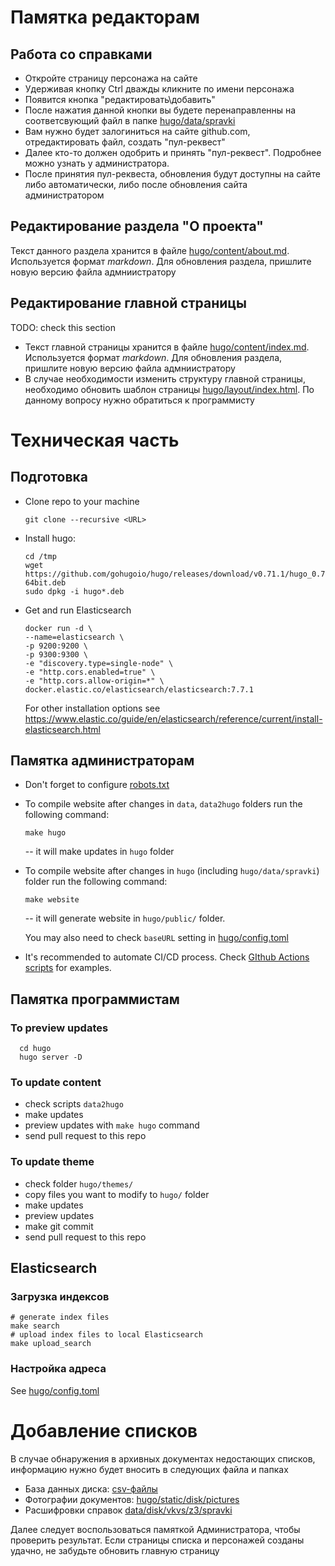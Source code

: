 # Памятка редакторам

## Работа со справками
* Откройте страницу персонажа на сайте
* Удерживая кнопку Ctrl дважды кликните по имени персонажа
* Появится кнопка "редактировать\добавить"
* После нажатия данной кнопки вы будете перенаправленны на соответсвующий файл в папке [hugo/data/spravki](hugo/data/spravki)
* Вам нужно будет залогиниться на сайте github.com, отредактировать файл, создать "пул-реквест"
* Далее кто-то должен одобрить и принять "пул-реквест". Подробнее можно узнать у администратора.
* После принятия пул-реквеста, обновления будут доступны на сайте либо автоматически, либо после обновления сайта администратором


## Редактирование раздела "О проекта"

Текст данного раздела хранится в файле [hugo/content/about.md](hugo/content/about.md). Используется формат *markdown*. Для обновления раздела, пришлите новую версию файла адмниистратору

## Редактирование главной страницы
TODO: check this section

* Текст главной страницы хранится в файле [hugo/content/index.md](hugo/content/index.md). Используется формат *markdown*. Для обновления раздела, пришлите новую версию файла адмниистратору
* В случае необходимости изменить структуру главной страницы, необходимо обновить шаблон страницы [hugo/layout/index.html](hugo/layout/index.html). По данному вопросу нужно обратиться к программисту


# Техническая часть

## Подготовка

* Clone repo to your machine

      git clone --recursive <URL>

* Install hugo:

      cd /tmp
      wget https://github.com/gohugoio/hugo/releases/download/v0.71.1/hugo_0.71.1_Linux-64bit.deb
      sudo dpkg -i hugo*.deb

* Get and run Elasticsearch
  
      docker run -d \
      --name=elasticsearch \
      -p 9200:9200 \
      -p 9300:9300 \
      -e "discovery.type=single-node" \
      -e "http.cors.enabled=true" \
      -e "http.cors.allow-origin=*" \
      docker.elastic.co/elasticsearch/elasticsearch:7.7.1

  For other installation options see https://www.elastic.co/guide/en/elasticsearch/reference/current/install-elasticsearch.html

## Памятка администраторам

* Don't forget to configure [robots.txt](hugo/static/robots.txt)

* To compile website after changes in ``data``, ``data2hugo`` folders run the following command:

      make hugo

  -- it will make updates in ``hugo`` folder

* To compile website after changes in ``hugo`` (including ``hugo/data/spravki``) folder run the following command:

      make website

  -- it will generate website in ``hugo/public/`` folder.

  You may also need to check ``baseURL`` setting in [hugo/config.toml](hugo/config.toml)
  
* It's recommended to automate CI/CD process. Check [GIthub Actions scripts](.github/workflows/) for examples.
## Памятка программистам

### To preview updates

      cd hugo
      hugo server -D

### To update content

* check scripts ``data2hugo``
* make updates
* preview updates with `make hugo` command
* send pull request to this repo


### To update theme

* check folder ``hugo/themes/``
* copy files you want to modify to `hugo/` folder
* make updates
* preview updates
* make git commit
* send pull request to this repo

## Elasticsearch

### Загрузка индексов

    # generate index files
    make search
    # upload index files to local Elasticsearch
    make upload_search

### Настройка адреса

See [hugo/config.toml](hugo/config.toml)

# Добавление списков

В случае обнаружения в архивных документах недостающих списков, информацию нужно будет вносить в следующих файла и папках

* База данных диска: [csv-файлы](data/db/tables)
* Фотографии документов: [hugo/static/disk/pictures](hugo/static/disk/pictures)
* Расшифровки справок [data/disk/vkvs/z3/spravki](data/disk/vkvs/z3/spravki)

Далее следует воспользоваться памяткой Администратора, чтобы проверить результат. Если страницы списка и персонажей созданы удачно, не забудьте обновить главную страницу

